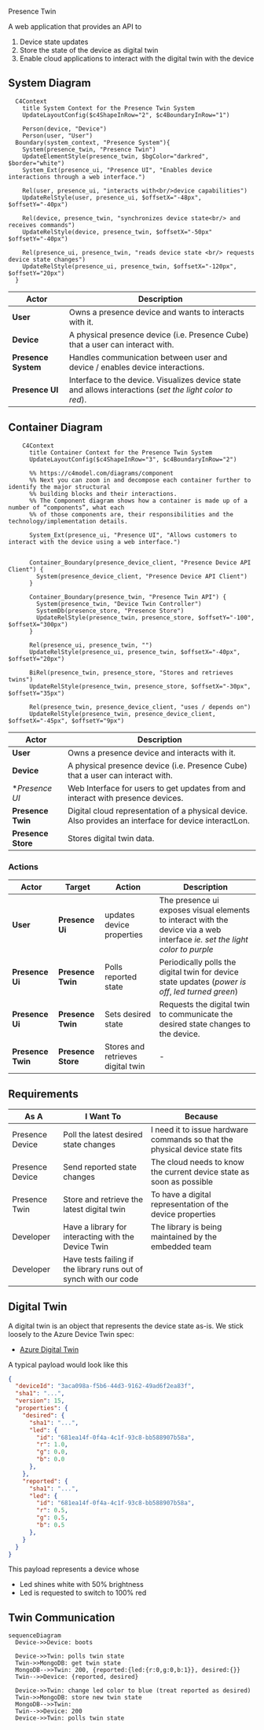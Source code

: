  Presence Twin

A web application that provides an API to

1. Device state updates
1. Store the state of the device as digital twin
1. Enable cloud applications to interact with the digital twin with the device

## System Diagram

```mermaid
  C4Context
    title System Context for the Presence Twin System
    UpdateLayoutConfig($c4ShapeInRow="2", $c4BoundaryInRow="1")

    Person(device, "Device")
    Person(user, "User")
  Boundary(system_context, "Presence System"){
    System(presence_twin, "Presence Twin")
    UpdateElementStyle(presence_twin, $bgColor="darkred", $border="white")
    System_Ext(presence_ui, "Presence UI", "Enables device interactions through a web interface.")

    Rel(user, presence_ui, "interacts with<br/>device capabilities")
    UpdateRelStyle(user, presence_ui, $offsetX="-48px", $offsetY="-40px")

    Rel(device, presence_twin, "synchronizes device state<br/> and receives commands")
    UpdateRelStyle(device, presence_twin, $offsetX="-50px" $offsetY="-40px")

    Rel(presence_ui, presence_twin, "reads device state <br/> requests device state changes")
    UpdateRelStyle(presence_ui, presence_twin, $offsetX="-120px", $offsetY="20px")
  }
```

| Actor               | Description                                                                                              |
| ------------------- | -------------------------------------------------------------------------------------------------------- |
| **User**            | Owns a presence device and wants to interacts with it.                                                   |
| **Device**          | A physical presence device (i.e. Presence Cube) that a user can interact with.                           |
| **Presence System** | Handles communication between user and device / enables device interactions.                             |
| **Presence UI**     | Interface to the device. Visualizes device state and allows interactions (_set the light color to red_). |

## Container Diagram

```mermaid
    C4Context
      title Container Context for the Presence Twin System
      UpdateLayoutConfig($c4ShapeInRow="3", $c4BoundaryInRow="2")

      %% https://c4model.com/diagrams/component
      %% Next you can zoom in and decompose each container further to identify the major structural
      %% building blocks and their interactions.
      %% The Component diagram shows how a container is made up of a number of “components”, what each
      %% of those components are, their responsibilities and the technology/implementation details.

      System_Ext(presence_ui, "Presence UI", "Allows customers to interact with the device using a web interface.")


      Container_Boundary(presence_device_client, "Presence Device API Client") {
        System(presence_device_client, "Presence Device API Client")
      }

      Container_Boundary(presence_twin, "Presence Twin API") {
        System(presence_twin, "Device Twin Controller")
        SystemDb(presence_store, "Presence Store")
        UpdateRelStyle(presence_twin, presence_store, $offsetY="-100", $offsetX="300px")
      }

      Rel(presence_ui, presence_twin, "")
      UpdateRelStyle(presence_ui, presence_twin, $offsetX="-40px", $offsetY="20px")

      BiRel(presence_twin, presence_store, "Stores and retrieves twins")
      UpdateRelStyle(presence_twin, presence_store, $offsetX="-30px", $offsetY="35px")

      Rel(presence_twin, presence_device_client, "uses / depends on")
      UpdateRelStyle(presence_twin, presence_device_client, $offsetX="-45px", $offsetY="9px")
```

| Actor              | Description                                                                                           |
| ------------------ | ----------------------------------------------------------------------------------------------------- |
| **User**           | Owns a presence device and interacts with it.                                                         |
| **Device**         | A physical presence device (i.e. Presence Cube) that a user can interact with.                        |
| **Presence UI*    | Web Interface for users to get updates from and interact with presence devices.                       |
| **Presence Twin**  | Digital cloud representation of a physical device. Also provides an interface for device interactLon. |
| **Presence Store** | Stores digital twin data.                                                                             |

### Actions

| Actor              | Target             | Action                            | Description                                                                                                                 |
| ----------------- | ------------------ | --------------------------------- | --------------------------------------------------------------------------------------------------------------------------- |
| **User**          | **Presence Ui**    | updates device properties         | The presence ui exposes visual elements to interact with the device via a web interface _ie. set the light color to purple_ |
| **Presence Ui**   | **Presence Twin**  | Polls reported state              | Periodically polls the digital twin for device state updates (_power is off_, _led turned green_)                           |
| **Presence Ui**   | **Presence Twin**  | Sets desired state                | Requests the digital twin to communicate the desired state changes to the device.                                           |
| **Presence Twin** | **Presence Store** | Stores and retrieves digital twin | -                                                                                                                           |

## Requirements

| As A            | I Want To                                                         | Because                                                                     |
| --------------- | ----------------------------------------------------------------- | --------------------------------------------------------------------------- |
| Presence Device | Poll the latest desired state changes                             | I need it to issue hardware commands so that the physical device state fits |
| Presence Device | Send reported state changes                                       | The cloud needs to know the current device state as soon as possible        |
| Presence Twin   | Store and retrieve the latest digital twin                        | To have a digital representation of the device properties                   |
| Developer       | Have a library for interacting with the Device Twin               | The library is being maintained by the embedded team                        |
| Developer       | Have tests failing if the library runs out of synch with our code |


## Digital Twin

A digital twin is an object that represents the device state as-is. We stick loosely to the Azure Device Twin spec:

* [Azure Digital Twin]

A typical payload would look like this

```json
{
  "deviceId": "3aca098a-f5b6-44d3-9162-49ad6f2ea83f",
  "sha1": "...",
  "version": 15,
  "properties": {
    "desired": {
      "sha1": "...",
      "led": {
        "id": "681ea14f-0f4a-4c1f-93c8-bb588907b58a",
        "r": 1.0,
        "g": 0.0,
        "b": 0.0
      },
    },
    "reported": {
      "sha1": "...",
      "led": {
        "id": "681ea14f-0f4a-4c1f-93c8-bb588907b58a",
        "r": 0.5,
        "g": 0.5,
        "b": 0.5
      },
    }
  }
}
```

This payload represents a device whose

* Led shines white with 50% brightness
* Led is requested to switch to 100% red

[Azure Digital Twin]: https://learn.microsoft.com/en-us/azure/iot/concepts-digital-twin#device-twin-json-example


## Twin Communication

```mermaid
sequenceDiagram
  Device->>Device: boots

  Device->>Twin: polls twin state
  Twin->>MongoDB: get twin state
  MongoDB-->>Twin: 200, {reported:{led:{r:0,g:0,b:1}}, desired:{}}
  Twin-->>Device: {reported, desired}
  
  Device->>Twin: change led color to blue (treat reported as desired)
  Twin->>MongoDB: store new twin state
  MongoDB-->>Twin: 
  Twin-->>Device: 200
  Device->>Twin: polls twin state
```
